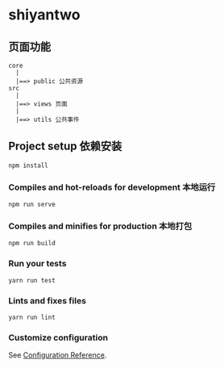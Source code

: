 # shiyantwo
## 页面功能
```
core
  |
  |==> public 公共资源
src
  |  
  |==> views 页面
  | 
  |==> utils 公共事件
```
## Project setup 依赖安装
```
npm install
```

### Compiles and hot-reloads for development 本地运行
```
npm run serve
```

### Compiles and minifies for production 本地打包
```
npm run build
```

### Run your tests
```
yarn run test
```

### Lints and fixes files
```
yarn run lint
```

### Customize configuration
See [Configuration Reference](https://cli.vuejs.org/config/).
